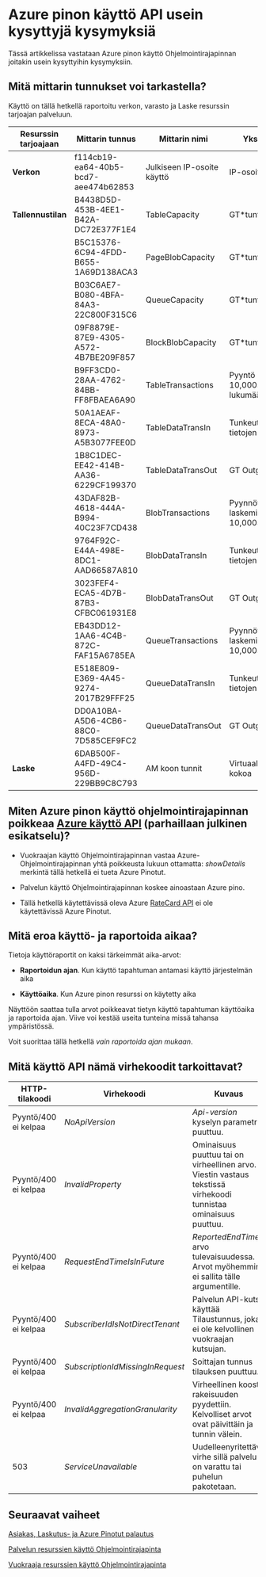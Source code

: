 <properties
    pageTitle="Käyttö liittyvät kysymykset ja vastaukset | Microsoft Azure"
    description="Azure-pino metriä, vertailu Azure käyttö API, käyttö ja raportoitu ajankohdan virhekoodit luettelo."
    services="azure-stack"
    documentationCenter=""
    authors="AlfredoPizzirani"
    manager="byronr"
    editor=""/>

<tags
    ms.service="azure-stack"
    ms.workload="na"
    ms.tgt_pltfrm="na"
    ms.devlang="na"
    ms.topic="article"
    ms.date="10/18/2016"
    ms.author="alfredop"/>

# <a name="azure-stack-usage-api-faqs"></a>Azure pinon käyttö API usein kysyttyjä kysymyksiä
Tässä artikkelissa vastataan Azure pinon käyttö Ohjelmointirajapinnan joitakin usein kysyttyihin kysymyksiin.

## <a name="what-meter-ids-can-i-see"></a>Mitä mittarin tunnukset voi tarkastella?

Käyttö on tällä hetkellä raportoitu verkon, varasto ja Laske resurssin tarjoajan palveluun.

| **Resurssin tarjoajaan** | **Mittarin tunnus** |**Mittarin nimi** | **Yksikkö** | **Muut tiedot** |
| --------------------------- | --------------------------------------- | -------------------------- | ---------------------------- | ----------------------------------------- |
| **Verkon** | f114cb19-ea64-40b5-bcd7-aee474b62853 | Julkiseen IP-osoite käyttö | IP-osoite |                    
| **Tallennustilan**  | B4438D5D-453B-4EE1-B42A-DC72E377F1E4 | TableCapacity | GT\*tuntia | Taulukoiden käyttämä kokonaiskapasiteetti |
|              | B5C15376-6C94-4FDD-B655-1A69D138ACA3 | PageBlobCapacity | GT\*tuntia | Kokonaiskapasiteetti käyttämä sivun BLOB-objektit |
|              | B03C6AE7-B080-4BFA-84A3-22C800F315C6 | QueueCapacity  | GT\*tuntia  | Kokonaiskapasiteetti kulutettu jono |
| | 09F8879E-87E9-4305-A572-4B7BE209F857 | BlockBlobCapacity | GT\*tuntia  | Estä BLOB käyttämä kokonaiskapasiteetti |
| | B9FF3CD0-28AA-4762-84BB-FF8FBAEA6A90 | TableTransactions  | Pyyntö 10,000s lukumäärä   | Taulukon palvelupyyntöjä (-10,000s) |
| | 50A1AEAF-8ECA-48A0-8973-A5B3077FEE0D | TableDataTransIn | Tunkeutumisen tietojen gt | Taulukon palvelun tiedot tunkeutumisen gt: |
| | 1B8C1DEC-EE42-414B-AA36-6229CF199370 | TableDataTransOut | GT Outgress | Taulukon palvelun tiedot juniin gt: |
| | 43DAF82B-4618-444A-B994-40C23F7CD438 | BlobTransactions | Pyynnöt laskeminen 10,000s | Blob-objektien palvelupyyntöjä (-10,000s) |
| | 9764F92C-E44A-498E-8DC1-AAD66587A810   | BlobDataTransIn    | Tunkeutumisen tietojen gt          | BLOB-palvelun tiedot tunkeutumisen gt: 
| | 3023FEF4-ECA5-4D7B-87B3-CFBC061931E8   | BlobDataTransOut   | GT Outgress              | BLOB-palvelun tiedot juniin gt: 
| | EB43DD12-1AA6-4C4B-872C-FAF15A6785EA   | QueueTransactions  | Pyynnöt laskeminen 10,000s   | Jonon palvelupyyntöjä (-10,000s) 
| | E518E809-E369-4A45-9274-2017B29FFF25   | QueueDataTransIn          | Tunkeutumisen tietojen gt         | Jonon palvelun tiedot tunkeutumisen gt: 
| | DD0A10BA-A5D6-4CB6-88C0-7D585CEF9FC2   | QueueDataTransOut         | GT Outgress  | Jonon palvelun tiedot juniin gt: 
| **Laske** | 6DAB500F-A4FD-49C4-956D-229BB9C8C793 | AM koon tunnit | Virtuaalikoneen kokoa |



## <a name="how-do-the-azure-stack-usage-apis-compare-to-the-azure-usage-apihttpsmsdnmicrosoftcomlibraryazure1ea5b323-54bb-423d-916f-190de96c6a3c-currently-in-public-preview"></a>Miten Azure pinon käyttö ohjelmointirajapinnan poikkeaa [Azure käyttö API](https://msdn.microsoft.com/library/azure/1ea5b323-54bb-423d-916f-190de96c6a3c) (parhaillaan julkinen esikatselu)?

-   Vuokraajan käyttö Ohjelmointirajapinnan vastaa Azure-Ohjelmointirajapinnan yhtä poikkeusta lukuun ottamatta: *showDetails* merkintä tällä hetkellä ei tueta Azure Pinotut.

-   Palvelun käyttö Ohjelmointirajapinnan koskee ainoastaan Azure pino.

-   Tällä hetkellä käytettävissä oleva Azure [RateCard API](https://msdn.microsoft.com/en-us/library/azure/mt219004.aspx) ei ole käytettävissä Azure Pinotut.

## <a name="what-is-the-difference-between-usage-time-and-reported-time"></a>Mitä eroa käyttö- ja raportoida aikaa?

Tietoja käyttöraportit on kaksi tärkeimmät aika-arvot:

-   **Raportoidun ajan**. Kun käyttö tapahtuman antamasi käyttö järjestelmän aika

-   **Käyttöaika**. Kun Azure pinon resurssi on käytetty aika

Näyttöön saattaa tulla arvot poikkeavat tietyn käyttö tapahtuman käyttöaika ja raportoida ajan. Viive voi kestää useita tunteina missä tahansa ympäristössä.

Voit suorittaa tällä hetkellä *vain raportoida ajan mukaan*.

## <a name="what-do-these-usage-api-error-codes-mean"></a>Mitä käyttö API nämä virhekoodit tarkoittavat?

| **HTTP-tilakoodi** | **Virhekoodi** | **Kuvaus** |
| ---------------------- | ------------------------------------------------------------------ | ------------------------------------------------------------------------------------------------------------------------------------ |
| Pyyntö/400 ei kelpaa        | *NoApiVersion*     | *Api-version* kyselyn parametri puuttuu.
| Pyyntö/400 ei kelpaa        | *InvalidProperty*  | Ominaisuus puuttuu tai on virheellinen arvo. Viestin vastaus tekstissä virhekoodi tunnistaa ominaisuus puuttuu.
| Pyyntö/400 ei kelpaa        | *RequestEndTimeIsInFuture*  | *ReportedEndTime* arvo tulevaisuudessa. Arvot myöhemmin, ei sallita tälle argumentille.
| Pyyntö/400 ei kelpaa        | *SubscriberIdIsNotDirectTenant*    | Palvelun API-kutsu käyttää Tilaustunnus, joka ei ole kelvollinen vuokraajan kutsujan.
| Pyyntö/400 ei kelpaa        | *SubscriptionIdMissingInRequest*   | Soittajan tunnus tilauksen puuttuu.
| Pyyntö/400 ei kelpaa        | *InvalidAggregationGranularity*   | Virheellinen kooste rakeisuuden pyydettiin. Kelvolliset arvot ovat päivittäin ja tunnin välein.
| 503                    | *ServiceUnavailable*   | Uudelleenyritettävä virhe sillä palvelu on varattu tai puhelun pakotetaan. |

## <a name="next-steps"></a>Seuraavat vaiheet
[Asiakas, Laskutus- ja Azure Pinotut palautus](azure-stack-billing-and-chargeback.md)

[Palvelun resurssien käyttö Ohjelmointirajapinta](azure-stack-provider-resource-api.md)

[Vuokraaja resurssien käyttö Ohjelmointirajapinta](azure-stack-tenant-resource-usage-api.md)
